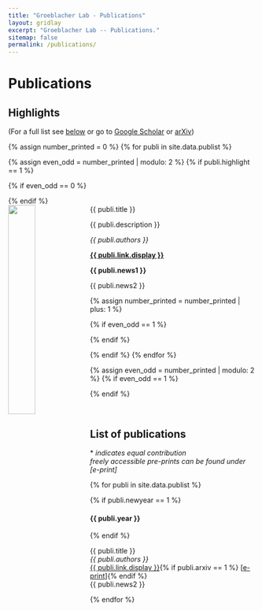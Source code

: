 ```yaml
---
title: "Groeblacher Lab - Publications"
layout: gridlay
excerpt: "Groeblacher Lab -- Publications."
sitemap: false
permalink: /publications/
---
```



# Publications

## Highlights

(For a full list see [below](#list-of-publications) or go to [Google Scholar](https://scholar.google.com/citations?user=3FNLMXkAAAAJ) or [arXiv](https://arxiv.org/a/groblacher_s_1))

{% assign number_printed = 0 %}
{% for publi in site.data.publist %}

{% assign even_odd = number_printed | modulo: 2 %}
{% if publi.highlight == 1 %}

{% if even_odd == 0 %}
<div class="row">
{% endif %}

<div class="col-sm-6 clearfix">
 <div class="well">
  <pubtit>{{ publi.title }}</pubtit>
  <img src="{{ site.url }}{{ site.baseurl }}/images/pubpic/{{ publi.image }}" class="img-responsive" width="33%" style="float: left" />
  <p>{{ publi.description }}</p>
  <p><em>{{ publi.authors }}</em></p>
  <p><strong><a href="{{ publi.link.url }}">{{ publi.link.display }}</a></strong></p>
  <p class="text-danger"><strong> {{ publi.news1 }}</strong></p>
  <p> {{ publi.news2 }}</p>
 </div>
</div>

{% assign number_printed = number_printed | plus: 1 %}

{% if even_odd == 1 %}
</div>
{% endif %}

{% endif %}
{% endfor %}

{% assign even_odd = number_printed | modulo: 2 %}
{% if even_odd == 1 %}
</div>
{% endif %}

<p> &nbsp; </p>


## List of publications
\* <em>indicates equal contribution</em><br/>
<em>freely accessible pre-prints can be found under [e-print]</em>

{% for publi in site.data.publist %}

{% if publi.newyear == 1 %}
#### {{ publi.year }} 
{% endif %}

  {{ publi.title }} <br />
  <em>{{ publi.authors }} </em><br /><a href="{{ publi.link.url }}">{{ publi.link.display }}</a>{% if publi.arxiv == 1 %} [<a href="{{ publi.eprint }}">e-print</a>]{% endif %}<br/>
  {{ publi.news2 }}

{% endfor %}


